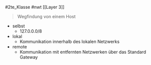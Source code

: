 #2te_Klasse #nwt [[Layer 3]] 

> Wegfindung von einem Host 

- selbst
	- 127.0.0.0/8  
- lokal 
	- Kommunikation innerhalb des lokalen Netzwerks 
- remote 
	- Kommunikation mit entfernten Netzwerken über das Standard Gateway 



